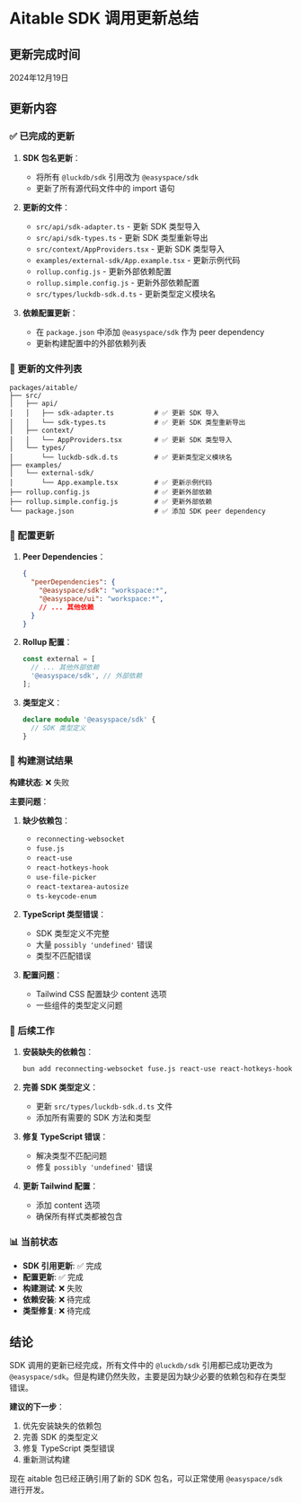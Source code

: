 # Aitable SDK 调用更新总结

## 更新完成时间
2024年12月19日

## 更新内容

### ✅ 已完成的更新

1. **SDK 包名更新**：
   - 将所有 `@luckdb/sdk` 引用改为 `@easyspace/sdk`
   - 更新了所有源代码文件中的 import 语句

2. **更新的文件**：
   - `src/api/sdk-adapter.ts` - 更新 SDK 类型导入
   - `src/api/sdk-types.ts` - 更新 SDK 类型重新导出
   - `src/context/AppProviders.tsx` - 更新 SDK 类型导入
   - `examples/external-sdk/App.example.tsx` - 更新示例代码
   - `rollup.config.js` - 更新外部依赖配置
   - `rollup.simple.config.js` - 更新外部依赖配置
   - `src/types/luckdb-sdk.d.ts` - 更新类型定义模块名

3. **依赖配置更新**：
   - 在 `package.json` 中添加 `@easyspace/sdk` 作为 peer dependency
   - 更新构建配置中的外部依赖列表

### 📁 更新的文件列表

```
packages/aitable/
├── src/
│   ├── api/
│   │   ├── sdk-adapter.ts          # ✅ 更新 SDK 导入
│   │   └── sdk-types.ts            # ✅ 更新 SDK 类型重新导出
│   ├── context/
│   │   └── AppProviders.tsx        # ✅ 更新 SDK 类型导入
│   └── types/
│       └── luckdb-sdk.d.ts         # ✅ 更新类型定义模块名
├── examples/
│   └── external-sdk/
│       └── App.example.tsx         # ✅ 更新示例代码
├── rollup.config.js                # ✅ 更新外部依赖
├── rollup.simple.config.js         # ✅ 更新外部依赖
└── package.json                    # ✅ 添加 SDK peer dependency
```

### 🔧 配置更新

1. **Peer Dependencies**：
   ```json
   {
     "peerDependencies": {
       "@easyspace/sdk": "workspace:*",
       "@easyspace/ui": "workspace:*",
       // ... 其他依赖
     }
   }
   ```

2. **Rollup 配置**：
   ```javascript
   const external = [
     // ... 其他外部依赖
     '@easyspace/sdk', // 外部依赖
   ];
   ```

3. **类型定义**：
   ```typescript
   declare module '@easyspace/sdk' {
     // SDK 类型定义
   }
   ```

### 📝 构建测试结果

**构建状态**: ❌ 失败

**主要问题**：
1. **缺少依赖包**：
   - `reconnecting-websocket`
   - `fuse.js`
   - `react-use`
   - `react-hotkeys-hook`
   - `use-file-picker`
   - `react-textarea-autosize`
   - `ts-keycode-enum`

2. **TypeScript 类型错误**：
   - SDK 类型定义不完整
   - 大量 `possibly 'undefined'` 错误
   - 类型不匹配错误

3. **配置问题**：
   - Tailwind CSS 配置缺少 content 选项
   - 一些组件的类型定义问题

### 🔄 后续工作

1. **安装缺失的依赖包**：
   ```bash
   bun add reconnecting-websocket fuse.js react-use react-hotkeys-hook use-file-picker react-textarea-autosize ts-keycode-enum
   ```

2. **完善 SDK 类型定义**：
   - 更新 `src/types/luckdb-sdk.d.ts` 文件
   - 添加所有需要的 SDK 方法和类型

3. **修复 TypeScript 错误**：
   - 解决类型不匹配问题
   - 修复 `possibly 'undefined'` 错误

4. **更新 Tailwind 配置**：
   - 添加 content 选项
   - 确保所有样式类都被包含

### 📊 当前状态

- **SDK 引用更新**: ✅ 完成
- **配置更新**: ✅ 完成
- **构建测试**: ❌ 失败
- **依赖安装**: ❌ 待完成
- **类型修复**: ❌ 待完成

## 结论

SDK 调用的更新已经完成，所有文件中的 `@luckdb/sdk` 引用都已成功更改为 `@easyspace/sdk`。但是构建仍然失败，主要是因为缺少必要的依赖包和存在类型错误。

**建议的下一步**：
1. 优先安装缺失的依赖包
2. 完善 SDK 的类型定义
3. 修复 TypeScript 类型错误
4. 重新测试构建

现在 aitable 包已经正确引用了新的 SDK 包名，可以正常使用 `@easyspace/sdk` 进行开发。
